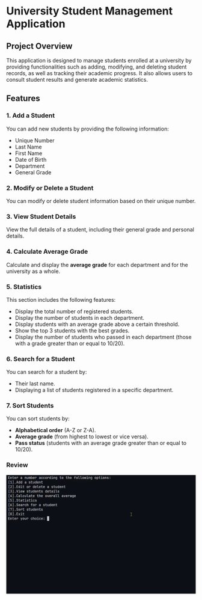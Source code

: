 # University Student Management Application

## Project Overview

This application is designed to manage students enrolled at a university by providing functionalities such as adding, modifying, and deleting student records, as well as tracking their academic progress. It also allows users to consult student results and generate academic statistics.

## Features

### 1. Add a Student

You can add new students by providing the following information:
- Unique Number
- Last Name
- First Name
- Date of Birth
- Department
- General Grade

### 2. Modify or Delete a Student

You can modify or delete student information based on their unique number.

### 3. View Student Details

View the full details of a student, including their general grade and personal details.

### 4. Calculate Average Grade

Calculate and display the **average grade** for each department and for the university as a whole.

### 5. Statistics

This section includes the following features:
- Display the total number of registered students.
- Display the number of students in each department.
- Display students with an average grade above a certain threshold.
- Show the top 3 students with the best grades.
- Display the number of students who passed in each department (those with a grade greater than or equal to 10/20).

### 6. Search for a Student

You can search for a student by:
- Their last name.
- Displaying a list of students registered in a specific department.

### 7. Sort Students

You can sort students by:
- **Alphabetical order** (A-Z or Z-A).
- **Average grade** (from highest to lowest or vice versa).
- **Pass status** (students with an average grade greater than or equal to 10/20).

### Review

![Review GIF](./program_gif.gif)
